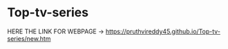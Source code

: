 # Top-tv-series

HERE THE LINK FOR WEBPAGE -> https://pruthvireddy45.github.io/Top-tv-series/new.htm
